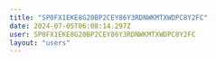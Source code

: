 ```yaml
---
title: "SP0FX1EKE8G20BP2CEY86Y3RDNWKMTXWDPC8Y2FC"
date: 2024-07-05T06:08:14.297Z
user: SP0FX1EKE8G20BP2CEY86Y3RDNWKMTXWDPC8Y2FC
layout: "users"
---
```

    